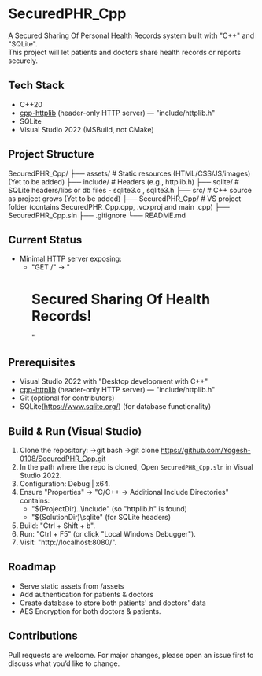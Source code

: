 # SecuredPHR_Cpp

A Secured Sharing Of Personal Health Records system built with "C++" and "SQLite".  
This project will let patients and doctors share health records or reports securely.

## Tech Stack
- C++20
- [cpp-httplib](https://github.com/yhirose/cpp-httplib) (header-only HTTP server) — "include/httplib.h"
- SQLite
- Visual Studio 2022 (MSBuild, not CMake)

## Project Structure
SecuredPHR_Cpp/
├── assets/ # Static resources (HTML/CSS/JS/images) (Yet to be added)
├── include/ # Headers (e.g., httplib.h)
├── sqlite/ # SQLite headers/libs or db files - sqlite3.c , sqlite3.h
├── src/ # C++ source as project grows (Yet to be added)
├── SecuredPHR_Cpp/ # VS project folder (contains SecuredPHR_Cpp.cpp, .vcxproj and main .cpp)
├── SecuredPHR_Cpp.sln
├── .gitignore
└── README.md


## Current Status
- Minimal HTTP server exposing:
  - "GET /" → "<h1>Secured Sharing Of Health Records!</h1>"

## Prerequisites
- Visual Studio 2022 with "Desktop development with C++"
- [cpp-httplib](https://github.com/yhirose/cpp-httplib) (header-only HTTP server) — "include/httplib.h"
- Git (optional for contributors)
- SQLite(https://www.sqlite.org/) (for database functionality)

## Build & Run (Visual Studio)
1. Clone the repository:
   ->git bash
   ->git clone https://github.com/Yogesh-0108/SecuredPHR_Cpp.git
2. In the path where the repo is cloned, Open `SecuredPHR_Cpp.sln` in Visual Studio 2022.
3. Configuration: Debug | x64.
4. Ensure "Properties" -> "C/C++ → Additional Include Directories" contains:
   - "$(ProjectDir)..\include"  (so "httplib.h" is found)
   - "$(SolutionDir)\sqlite"  (for SQLite headers)
5. Build: "Ctrl + Shift + b".
6. Run: "Ctrl + F5" (or click "Local Windows Debugger").
7. Visit: "http://localhost:8080/".

## Roadmap
* Serve static assets from /assets
* Add authentication for patients & doctors
* Create database to store both patients' and doctors' data
* AES Encryption for both doctors & patients.

## Contributions

Pull requests are welcome. For major changes, please open an issue first to discuss what you’d like to change.
